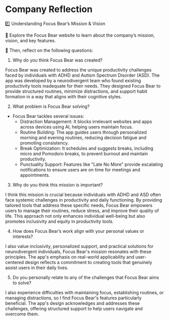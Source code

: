 # Company Reflection

1️⃣ Understanding Focus Bear’s Mission & Vision

📌 Explore the Focus Bear website to learn about the company’s mission, vision,
and key features.

📌 Then, reflect on the following questions:

1. Why do you think Focus Bear was created?

Focus Bear was created to address the unique productivity challenges faced by
individuals with ADHD and Autism Spectrum Disorder (ASD). The app was developed
by a neurodivergent team who found existing productivity tools inadequate for
their needs. They designed Focus Bear to provide structured routines, minimize
distractions, and support habit formation in a way that aligns with their
cognitive styles.

2. What problem is Focus Bear solving?

- Focus Bear tackles several issues:
  - Distraction Management: It blocks irrelevant websites and apps across
    devices using AI, helping users maintain focus.
  - Routine Building: The app guides users through personalized morning and
    evening routines, reducing decision fatigue and promoting consistency.
  - Break Optimization: It schedules and suggests breaks, including micro and
    Pomodoro breaks, to prevent burnout and maintain productivity.
  - Punctuality Support: Features like "Late No More" provide escalating
    notifications to ensure users are on time for meetings and appointments.

3. Why do you think this mission is important?

I think this mission is crucial because individuals with ADHD and ASD often face
systemic challenges in productivity and daily functioning. By providing tailored
tools that address these specific needs, Focus Bear empowers users to manage
their routines, reduce stress, and improve their quality of life. This approach
not only enhances individual well-being but also promotes inclusivity and equity
in productivity tools.

4. How does Focus Bear’s work align with your personal values or interests?

I also value inclusivity, personalized support, and practical solutions for
neurodivergent individuals, Focus Bear's mission resonates with these
principles. The app's emphasis on real-world applicability and user-centered
design reflects a commitment to creating tools that genuinely assist users in
their daily lives.

5. Do you personally relate to any of the challenges that Focus Bear aims to
   solve?

I also experience difficulties with maintaining focus, establishing routines, or
managing distractions, so I find Focus Bear's features particularly beneficial.
The app's design acknowledges and addresses these challenges, offering
structured support to help users navigate and overcome them.
